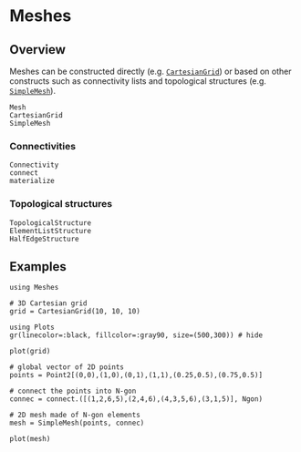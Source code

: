 # Meshes

## Overview

Meshes can be constructed directly (e.g. [`CartesianGrid`](@ref)) or based on other
constructs such as connectivity lists and topological structures (e.g. [`SimpleMesh`](@ref)).

```@docs
Mesh
CartesianGrid
SimpleMesh
```

### Connectivities

```@docs
Connectivity
connect
materialize
```

### Topological structures

```@docs
TopologicalStructure
ElementListStructure
HalfEdgeStructure
```

## Examples

```@example meshes
using Meshes

# 3D Cartesian grid
grid = CartesianGrid(10, 10, 10)
```

```@example meshes
using Plots
gr(linecolor=:black, fillcolor=:gray90, size=(500,300)) # hide

plot(grid)
```

```@example meshes
# global vector of 2D points
points = Point2[(0,0),(1,0),(0,1),(1,1),(0.25,0.5),(0.75,0.5)]

# connect the points into N-gon
connec = connect.([(1,2,6,5),(2,4,6),(4,3,5,6),(3,1,5)], Ngon)
```

```@example meshes
# 2D mesh made of N-gon elements
mesh = SimpleMesh(points, connec)
```

```@example meshes
plot(mesh)
```
